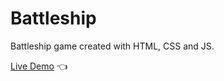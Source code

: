 # Battleship

Battleship game created with HTML, CSS and JS.  

[Live Demo](https://tylermommsen.github.io/battleship/) 👈
